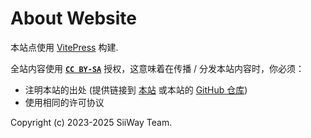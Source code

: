 # About Website

本站点使用 [VitePress](https://vitepress.dev) 构建.

全站内容使用 **[`CC BY-SA`](https://github.com/siiway/blog/blob/main/LICENSE)** 授权，这意味着在传播 / 分发本站内容时，你必须：
- 注明本站的出处 (提供链接到 [本站](https://siiway.top) 或本站的 [GitHub 仓库](https://github.com/siiway/blog))
- 使用相同的许可协议

Copyright (c) 2023-2025 SiiWay Team.
